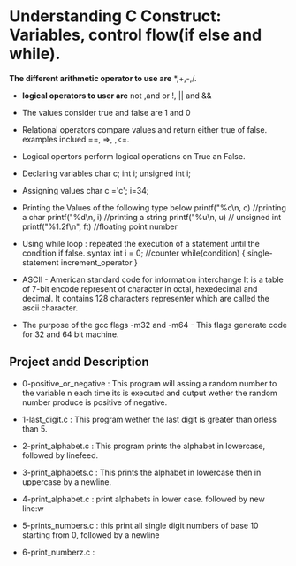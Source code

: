 # Understanding C Construct: Variables, control flow(if else and while).

__The different arithmetic operator to use are__ *,+,-,/.

* __logical operators to user are__ not ,and or !, || and &&

* The values consider true and false are 1 and 0

* Relational operators compare values and return either true of false.
examples inclued ==, =>, ,<=.
* Logical opertors perform logical operations on True an False.

* Declaring variables
	char c;
	int i;
	unsigned int i;

* Assigning values 
	char c ='c';
	i=34;

* Printing the Values of the following type below
	printf("%c\n, c) //printing a char
	printf("%d\n, i) //printing a string
	printf("%u\n, u) // unsigned int
	printf("%1.2f\n", ft) //floating point number

* Using while loop : repeated the execution of a statement until the condition if false.
	syntax
		int i = 0; //counter
		while(condition)
            {
			single-statement
			increment_operator
            }

* ASCII - American standard code for information interchange
It is a table of 7-bit encode represent of character in octal, hexedecimal and decimal. It contains 128 characters representer which are called the ascii character.

* The purpose of  the gcc flags -m32 and -m64 - This flags generate code for 32 and 64 bit machine.

## Project andd Description
* 0-positive_or_negative : This program will assing a random number to the variable n each time its is executed and output wether the random number produce is positive of negative.

* 1-last_digit.c : This program wether the last digit is greater than orless than 5.

* 2-print_alphabet.c : This program prints the alphabet in lowercase, followed by linefeed.

* 3-print_alphabets.c : This prints the alphabet in lowercase then in uppercase by a newline.

* 4-print_alphabet.c : print alphabets in lower case. followed by new line:w

* 5-prints_numbers.c : this print all single digit numbers of base 10 starting from 0, followed by a newline

* 6-print_numberz.c :


